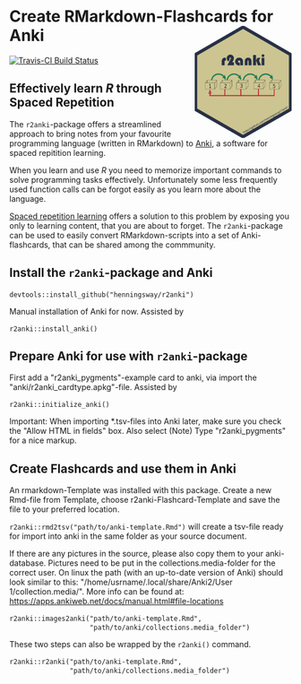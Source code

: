 # Create RMarkdown-Flashcards for Anki <img src="man/figures/r2anki_sticker.png" height="200" align="right">

[![Travis-CI Build Status](https://travis-ci.org/henningsway/r2anki.svg?branch=dev)](https://travis-ci.org/henningsway/r2anki)

## Effectively learn *R* through Spaced Repetition
The `r2anki`-package offers a streamlined approach to bring notes from your favourite programming language (written in RMarkdown) to [Anki](https://ankisrs.net), a software for spaced repitition learning.

When you learn and use *R* you need to memorize important commands to solve programming tasks effectively. Unfortunately some less frequently used function calls can be forgot easily as you learn more about the language.

[Spaced repetition learning](https://en.wikipedia.org/wiki/Spaced_repetition) offers a solution to this problem by exposing you only to learning content, that you are about to forget. The `r2anki`-package can be used to easily convert RMarkdown-scripts into a set of Anki-flashcards, that can be shared among the commmunity.

## Install the `r2anki`-package and Anki
```
devtools::install_github("henningsway/r2anki")
```

Manual installation of Anki for now. Assisted by
```
r2anki::install_anki()
```

## Prepare Anki for use with `r2anki`-package
First add a "r2anki_pygments"-example card to anki, via import the "anki/r2anki_cardtype.apkg"-file. Assisted by

```
r2anki::initialize_anki()
```

Important: When importing *.tsv-files into Anki later, make sure you check the "Allow HTML in fields" box. Also select (Note) Type "r2anki_pygments" for a nice markup.

## Create Flashcards and use them in Anki
An rmarkdown-Template was installed with this package. Create a new Rmd-file from Template, choose r2anki-Flashcard-Template and save the file to your preferred location.

`r2anki::rmd2tsv("path/to/anki-template.Rmd")` will create a tsv-file ready for import into anki in the same folder as your source document.

If there are any pictures in the source, please also copy them to your anki-database. Pictures need to be put in the collections.media-folder for the correct user. On linux the path (with an up-to-date version of Anki) should look similar to this: "/home/usrname/.local/share/Anki2/User 1/collection.media/". More info can be found at: https://apps.ankiweb.net/docs/manual.html#file-locations
```
r2anki::images2anki("path/to/anki-template.Rmd",
                    "path/to/anki/collections.media_folder")
```

These two steps can also be wrapped by the `r2anki()` command.
```
r2anki::r2anki("path/to/anki-template.Rmd",
               "path/to/anki/collections.media_folder")
```

